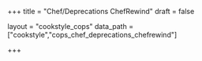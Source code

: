 +++
title = "Chef/Deprecations ChefRewind"
draft = false

layout = "cookstyle_cops"
data_path = ["cookstyle","cops_chef_deprecations_chefrewind"]

+++

<!-- The content of this page is automatically generated from the
cops_chef_deprecations_chefrewind.yml file in github.com/chef/cookstyle/blob/master/docs-chef-io/data/cookstyle/. -->
